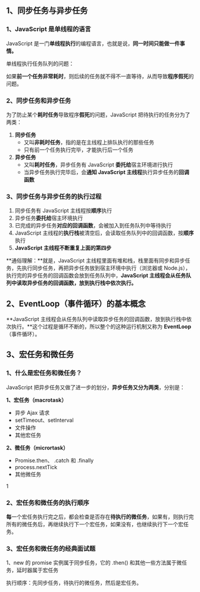 ## 1、同步任务与异步任务

### 1、JavaScript 是单线程的语言

JavaScript 是一门**单线程执行**的编程语言，也就是说，**同一时间只能做一件事情。**

单线程执行任务队列的问题：

如果**前一个任务非常耗时**，则后续的任务就不得不一直等待，从而导致**程序假死**的问题。



### 2、同步任务和异步任务

为了防止某个**耗时任务**导致程序**假死**的问题，JavaScript 把待执行的任务分为了两类：

1. **同步任务**
   - 又叫**非耗时任务**，指的是在主线程上排队执行的那些任务
   - 只有前一个任务执行完毕，才能执行后一个任务
2. **异步任务**
   - 又叫**耗时任务**，异步任务有 JavaScript **委托给**宿主环境进行执行
   - 当异步任务执行完毕后，会**通知 JavaScript 主线程**执行异步任务的**回调函数**





### 3、同步任务与异步任务的执行过程

1. 同步任务有 JavaScript 主线程按**顺序**执行
2. 异步任务**委托给**宿主环境执行
3. 已完成的异步任务**对应的回调函数**，会被加入到任务队列中等待执行
4. JavaScript 主线程的**执行栈**被清空后，会读取任务队列中的回调函数，按**顺序**执行
5. **JavaScript 主线程不断重复上面的第四步**

**通俗理解：**就是，JavaScript 主线程里面有堆和栈，栈里面有同步和异步任务，先执行同步任务，再把异步任务放到宿主环境中执行（浏览器或 Node.js），执行完的异步任务的回调函数会放到任务队列中，**JavaScript 主线程会从任务队列中读取异步任务的回调函数，放到执行栈中依次执行。**





## 2、EventLoop（事件循环）的基本概念

**JavaScript 主线程会从任务队列中读取异步任务的回调函数，放到执行栈中依次执行。**这个过程是循环不断的，所以整个的这种运行机制又称为 **EventLoop** （事件循环）。





## 3、宏任务和微任务

### 1、什么是宏任务和微任务？

JavaScript 把异步任务又做了进一步的划分，**异步任务又分为两类**，分别是：

**1、宏任务（macrotask）**

- 异步 Ajax 请求
- setTimeout、setInterval
- 文件操作
- 其他宏任务

**2、微任务（micrortask）**

- Promise.then、 .catch 和  .finally
- process.nextTick
- 其他微任务

1

### 2、宏任务和微任务的执行顺序

**每**一个宏任务执行完之后，都会检查是否存在**待执行的微任务**，如果有，则执行完所有的微任务后，再继续执行下一个宏任务，如果没有，也继续执行下一个宏任务。





### 3、宏任务和微任务的经典面试题

1、new 的 promise 实例属于同步任务，它的  .then() 和其他一些方法属于微任务，延时器属于宏任务

执行顺序：先同步任务，待执行的微任务，然后是宏任务。
